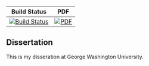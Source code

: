 | Build Status                             | PDF                          |
| :--------------------------------------: | :--------------------------: |
| [![Build Status][travis_shield]][travis] | [![PDF][pdf_shield]][pdf]    |

[travis_shield]: https://travis-ci.org/skulumani/dissertation.svg?branch=master 
[travis]: https://travis-ci.org/skulumani/dissertation
[pdf_shield]: https://img.shields.io/badge/PDF-latest-orange.svg?style=flat
[pdf]: https://github.com/skulumani/dissertation/blob/master-pdf/dissertation.pdf

## Dissertation

This is my disseration at George Washington University.


